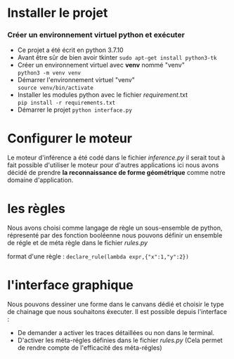 # Installer le projet 
### Créer un environnement virtuel python et exécuter 
- Ce projet a été écrit en python 3.7.10
- Avant être sûr de bien avoir tkinter `sudo apt-get install python3-tk`
- Créer un environnement virtuel avec **venv** nommé "venv"  
`python3 -m venv venv`
- Démarrer l'environnement virtuel "venv"  
`source venv/bin/activate`
- Installer les modules python avec le fichier _requirement_.txt  
`pip install -r requirements.txt`
- Démarrer le projet `python interface.py`


# Configurer le moteur
Le moteur d'inférence a été codé dans le fichier *inference.py* il serait tout à fait possible
d'utiliser le moteur pour d'autres applications ici nous avons décidé de prendre **la reconnaissance de forme géométrique**
comme notre domaine d'application.
# les règles
Nous avons choisi comme langage de règle un sous-ensemble de
python, répresenté par des fonction booléenne nous pouvons définir 
un ensemble de régle et de méta règle dans le fichier *rules.py*

format d'une règle : `declare_rule(lambda expr,{"x":1,"y":2})`


# l'interface graphique 
Nous pouvons dessiner une forme dans le canvans dédié et choisir le
type de chainage que nous souhaitons éxecuter.
Il est possible depuis l'interface : 
- De demander a activer les traces détaillées ou non dans le terminal.
- D'activer les méta-régles définies dans le fichier *rules.py* (Cela permet de rendre compte de l'efficacité des méta-régles)



